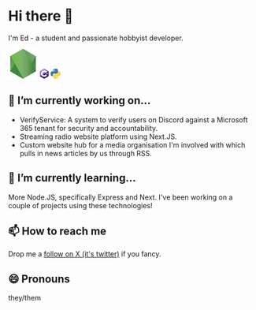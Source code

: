 # Hi there 👋
I'm Ed - a student and passionate hobbyist developer.

![Node.JS](https://raw.githubusercontent.com/supremeicecreme/supremeicecreme/main/nodejs.webp) ![C# .Net](https://raw.githubusercontent.com/supremeicecreme/supremeicecreme/main/csharp.webp) ![Python](https://raw.githubusercontent.com/supremeicecreme/supremeicecreme/main/python.webp) 

## 🔭 I’m currently working on...
- VerifyService: A system to verify users on Discord against a Microsoft 365 tenant for security and accountability.
- Streaming radio website platform using Next.JS.
- Custom website hub for a media organisation I'm involved with which pulls in news articles by us through RSS.

## 🌱 I’m currently learning...
More Node.JS, specifically Express and Next. I've been working on a couple of projects using these technologies!

## 📫 How to reach me
Drop me a [follow on X (it's twitter)](https://twitter.com/iamechodelta) if you fancy.

## 😄 Pronouns
they/them

<!--
- 👯 I’m looking to collaborate on ...
- 🤔 I’m looking for help with ...
- 💬 Ask me about ...
- ⚡ Fun fact: ...
-->
